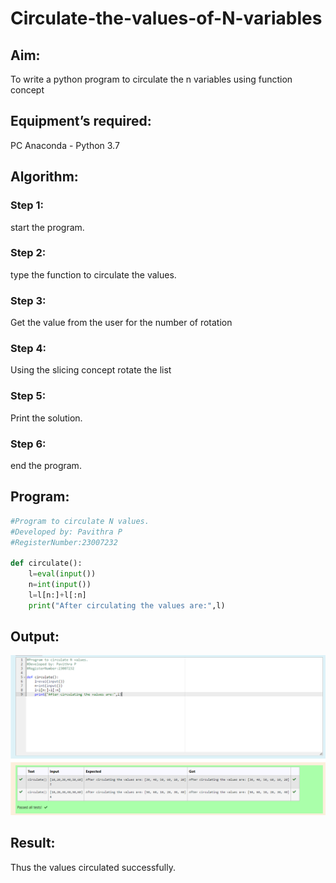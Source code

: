 # Circulate-the-values-of-N-variables
## Aim:
To write a python program to circulate the n variables using function concept
## Equipment’s required:
PC
Anaconda - Python 3.7
## Algorithm: 
### Step 1: 
start the program.
### Step 2: 
type the function to circulate the values.
### Step 3: 
Get the value from the user for the number of rotation
### Step 4: 
Using the slicing concept rotate the list

### Step 5: 
Print the solution.
### Step 6: 
end the program.
## Program:
```PYTHON
#Program to circulate N values.
#Developed by: Pavithra P
#RegisterNumber:23007232

def circulate():
    l=eval(input())
    n=int(input())
    l=l[n:]+l[:n]
    print("After circulating the values are:",l)
```
## Output:
![Alt text](circulate.png)
## Result:
Thus the values circulated successfully.